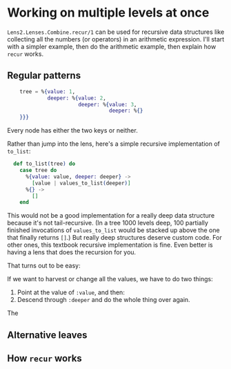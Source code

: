 # Working on multiple levels at once

`Lens2.Lenses.Combine.recur/1` can be used for recursive data
structures like collecting all the numbers (or operators) in an
arithmetic expression. I'll start with a simpler example, then do the
arithmetic example, then explain how `recur` works.

## Regular patterns

```elixir
    tree = %{value: 1,
             deeper: %{value: 2,
                       deeper: %{value: 3,
                                 deeper: %{}
    }}}
```

Every node has either the two keys or neither.

Rather than jump into the lens, here's a simple recursive implementation of `to_list`:

```elixir
  def to_list(tree) do
    case tree do
      %{value: value, deeper: deeper} ->
        [value | values_to_list(deeper)]
      %{} ->
        []
    end
```

This would not be a good implementation for a really deep data
structure because it's not tail-recursive. (In a tree 1000 levels
deep, 100 partially finished invocations of `values_to_list` would be
stacked up above the one that finally returns `[]`.) But really deep
structures deserve custom code. For other ones, this textbook
recursive implementation is fine. Even better is having a lens that
does the recursion for you.

That turns out to be easy:










If we want to
harvest or change all the values, we have to do two things:

1. Point at the value of `:value`, and then:
2. Descend through `:deeper` and do the whole thing over again.

The 

## Alternative leaves

## How `recur` works





